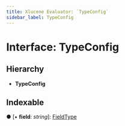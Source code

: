 ```yaml
---
title: Xlucene Evaluator: `TypeConfig`
sidebar_label: TypeConfig
---
```


# Interface: TypeConfig

## Hierarchy

* **TypeConfig**

## Indexable

● \[▪ **field**: *string*\]: [FieldType](../overview.md#fieldtype)

